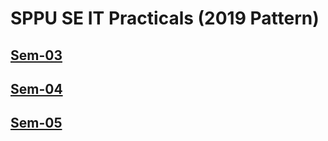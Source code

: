 # SPPU SE IT Practicals (2019 Pattern)

## [Sem-03](SEM-03)

## [Sem-04](SEM-04)

## [Sem-05](SEM-05)
